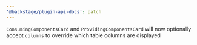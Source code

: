 ```yaml
---
'@backstage/plugin-api-docs': patch
---
```


`ConsumingComponentsCard` and `ProvidingComponentsCard` will now optionally accept `columns` to override which table columns are displayed
